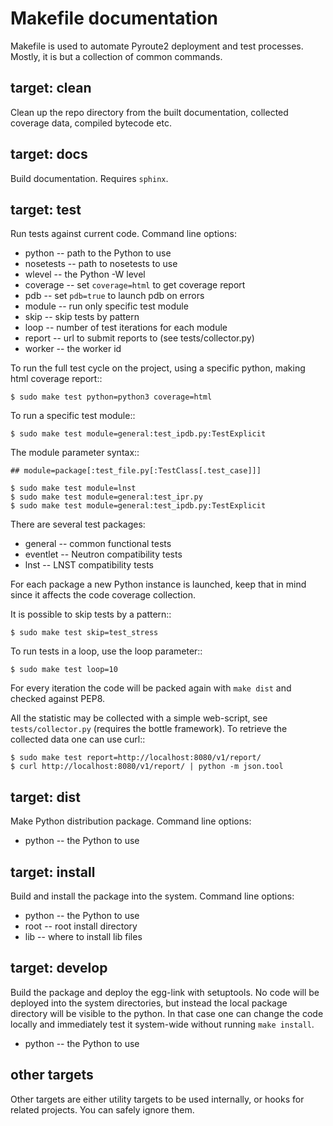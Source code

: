 Makefile documentation
======================

Makefile is used to automate Pyroute2 deployment and test
processes. Mostly, it is but a collection of common commands.


target: clean
-------------

Clean up the repo directory from the built documentation,
collected coverage data, compiled bytecode etc.

target: docs
------------

Build documentation. Requires `sphinx`.

target: test
------------

Run tests against current code. Command line options:

* python -- path to the Python to use
* nosetests -- path to nosetests to use
* wlevel -- the Python -W level
* coverage -- set `coverage=html` to get coverage report
* pdb -- set `pdb=true` to launch pdb on errors
* module -- run only specific test module
* skip -- skip tests by pattern
* loop -- number of test iterations for each module
* report -- url to submit reports to (see tests/collector.py)
* worker -- the worker id

To run the full test cycle on the project, using a specific
python, making html coverage report::

    $ sudo make test python=python3 coverage=html

To run a specific test module::

    $ sudo make test module=general:test_ipdb.py:TestExplicit

The module parameter syntax::

    ## module=package[:test_file.py[:TestClass[.test_case]]]

    $ sudo make test module=lnst
    $ sudo make test module=general:test_ipr.py
    $ sudo make test module=general:test_ipdb.py:TestExplicit

There are several test packages:

* general -- common functional tests
* eventlet -- Neutron compatibility tests
* lnst -- LNST compatibility tests

For each package a new Python instance is launched, keep that
in mind since it affects the code coverage collection.

It is possible to skip tests by a pattern::

    $ sudo make test skip=test_stress

To run tests in a loop, use the loop parameter::

    $ sudo make test loop=10

For every iteration the code will be packed again with `make dist`
and checked against PEP8.

All the statistic may be collected with a simple web-script, see
`tests/collector.py` (requires the bottle framework). To retrieve
the collected data one can use curl::

    $ sudo make test report=http://localhost:8080/v1/report/
    $ curl http://localhost:8080/v1/report/ | python -m json.tool

target: dist
------------

Make Python distribution package. Command line options:

* python -- the Python to use

target: install
---------------

Build and install the package into the system. Command line options:

* python -- the Python to use
* root -- root install directory
* lib -- where to install lib files

target: develop
---------------

Build the package and deploy the egg-link with setuptools. No code
will be deployed into the system directories, but instead the local
package directory will be visible to the python. In that case one
can change the code locally and immediately test it system-wide
without running `make install`.

* python -- the Python to use

other targets
-------------

Other targets are either utility targets to be used internally,
or hooks for related projects. You can safely ignore them.
